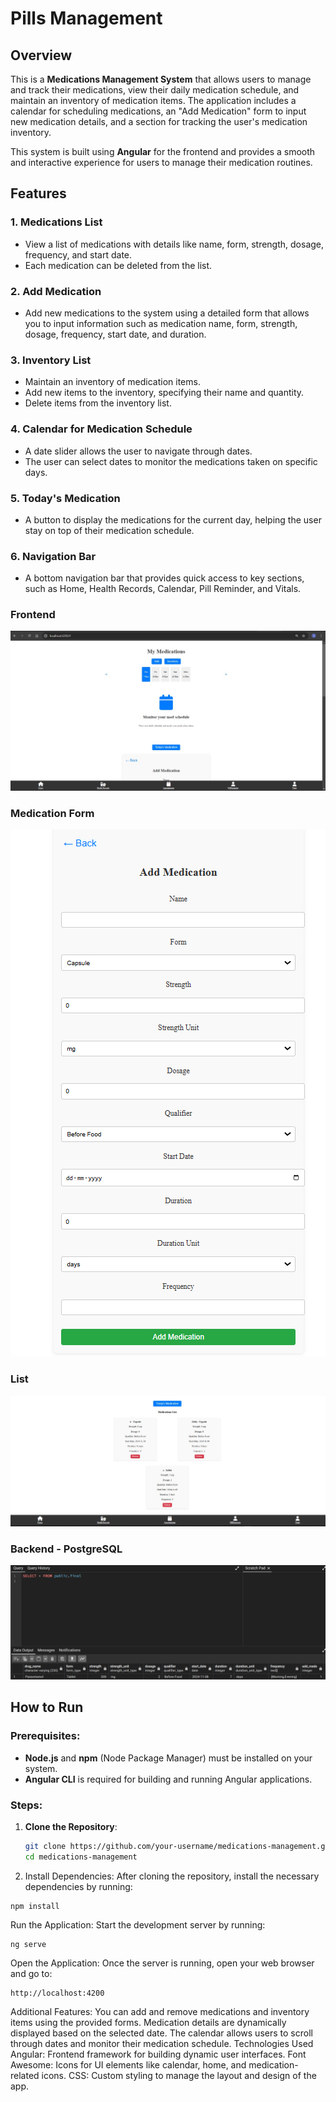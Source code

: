 # Pills Management

## Overview

This is a **Medications Management System** that allows users to manage and track their medications, view their daily medication schedule, and maintain an inventory of medication items. The application includes a calendar for scheduling medications, an "Add Medication" form to input new medication details, and a section for tracking the user's medication inventory.

This system is built using **Angular** for the frontend and provides a smooth and interactive experience for users to manage their medication routines.

## Features

### 1. Medications List
- View a list of medications with details like name, form, strength, dosage, frequency, and start date.
- Each medication can be deleted from the list.

### 2. Add Medication
- Add new medications to the system using a detailed form that allows you to input information such as medication name, form, strength, dosage, frequency, start date, and duration.

### 3. Inventory List
- Maintain an inventory of medication items.
- Add new items to the inventory, specifying their name and quantity.
- Delete items from the inventory list.

### 4. Calendar for Medication Schedule
- A date slider allows the user to navigate through dates.
- The user can select dates to monitor the medications taken on specific days.

### 5. Today's Medication
- A button to display the medications for the current day, helping the user stay on top of their medication schedule.

### 6. Navigation Bar
- A bottom navigation bar that provides quick access to key sections, such as Home, Health Records, Calendar, Pill Reminder, and Vitals.

### Frontend
<p align="center">
  <img src="images/front.jpg" alt="Frontend Dashboard">
</p>

### Medication Form
<p align="center">
  <img src="images/medications.png" alt="Medication">
</p>

### List
<p align="center">
  <img src="images/list.jpg" alt="List">
</p>

### Backend - PostgreSQL
<p align="center">
  <img src="images/backend.png" alt="Backend Dashboard">
</p>



## How to Run

### Prerequisites:
- **Node.js** and **npm** (Node Package Manager) must be installed on your system.
- **Angular CLI** is required for building and running Angular applications.

### Steps:

1. **Clone the Repository**:
   ```bash
   git clone https://github.com/your-username/medications-management.git
   cd medications-management

2. Install Dependencies: After cloning the repository, install the necessary dependencies by running:

```
npm install
```
Run the Application: Start the development server by running:
```
ng serve
```
Open the Application: Once the server is running, open your web browser and go to:

```
http://localhost:4200
```

Additional Features:
You can add and remove medications and inventory items using the provided forms.
Medication details are dynamically displayed based on the selected date.
The calendar allows users to scroll through dates and monitor their medication schedule.
Technologies Used
Angular: Frontend framework for building dynamic user interfaces.
Font Awesome: Icons for UI elements like calendar, home, and medication-related icons.
CSS: Custom styling to manage the layout and design of the app.
